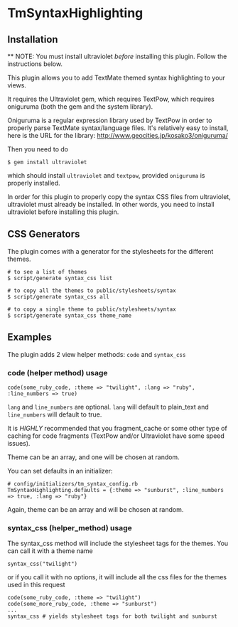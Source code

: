 # TmSyntaxHighlighting

## Installation

** NOTE: You must install ultraviolet *before* installing this plugin. Follow the instructions below.

This plugin allows you to add TextMate themed syntax highlighting to your views.

It requires the Ultraviolet gem, which requires TextPow, which requires oniguruma (both the gem and the system library).

Oniguruma is a regular expression library used by TextPow in order to properly parse TextMate syntax/language files.
It's relatively easy to install, here is the URL for the library:
  http://www.geocities.jp/kosako3/oniguruma/

Then you need to do

    $ gem install ultraviolet

which should install `ultraviolet` and `textpow`, provided `oniguruma` is properly installed.

In order for this plugin to properly copy the syntax CSS files from ultraviolet, ultraviolet must already be installed. In other words, you need to install ultraviolet before installing this plugin.

## CSS Generators

The plugin comes with a generator for the stylesheets for the different themes.

    # to see a list of themes
    $ script/generate syntax_css list

    # to copy all the themes to public/stylesheets/syntax
    $ script/generate syntax_css all

    # to copy a single theme to public/stylesheets/syntax
    $ script/generate syntax_css theme_name

## Examples

The plugin adds 2 view helper methods: `code` and `syntax_css`

### code (helper method) usage

    code(some_ruby_code, :theme => "twilight", :lang => "ruby", :line_numbers => true)

`lang` and `line_numbers` are optional. `lang` will default to plain_text and `line_numbers` will default to true.

It is *HIGHLY* recommended that you fragment_cache or some other type of caching for code fragments (TextPow and/or Ultraviolet have some speed issues).

Theme can be an array, and one will be chosen at random.

You can set defaults in an initializer:

    # config/initializers/tm_syntax_config.rb
    TmSyntaxHighlighting.defaults = {:theme => "sunburst", :line_numbers => true, :lang => "ruby"}

Again, theme can be an array and will be chosen at random.


### syntax_css (helper_method) usage

The syntax_css method will include the stylesheet tags for the themes. You can call it with a theme name

    syntax_css("twilight")

or if you call it with no options, it will include all the css files for the themes used in this request

    code(some_ruby_code, :theme => "twilight")
    code(some_more_ruby_code, :theme => "sunburst")
    ...
    syntax_css # yields stylesheet tags for both twilight and sunburst
